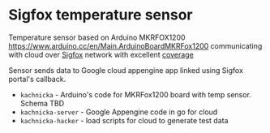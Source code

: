
# Sigfox temperature sensor

Temperature sensor based on Arduino MKRFOX1200 https://www.arduino.cc/en/Main.ArduinoBoardMKRFox1200 communicating with cloud
over [Sigfox](www.gigfox.com) network with excellent [coverage](https://www.sigfox.com/en/coverage)

Sensor sends data to Google cloud appengine app linked using Sigfox portal's callback.

* `kachnicka` - Arduino's code for MKRFox1200 board with temp sensor. Schema TBD
* `kachnicka-server` - Google Appengine code in go for cloud
* `kachnicka-hacker` - load scripts for cloud to generate test data
